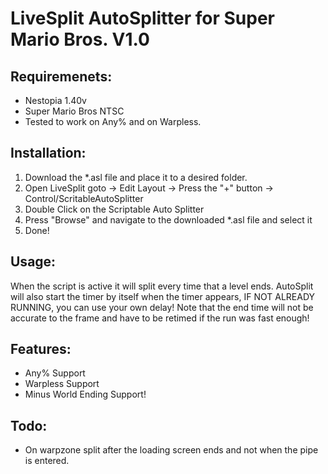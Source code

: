 # LiveSplit AutoSplitter for Super Mario Bros. V1.0

## Requiremenets:
   - Nestopia 1.40v
   - Super Mario Bros NTSC
   - Tested to work on Any% and on Warpless.

## Installation:
   1. Download the *.asl file and place it to a desired folder.
   2. Open LiveSplit goto -> Edit Layout -> Press the "+" button -> Control/ScritableAutoSplitter
   3. Double Click on the Scriptable Auto Splitter
   4. Press "Browse" and navigate to the downloaded *.asl file and select it
   5. Done!

## Usage: 
   When the script is active it will split every time that a level ends.
   AutoSplit will also start the timer by itself when the timer appears, IF NOT ALREADY RUNNING, you can use your own delay!
   Note that the end time will not be accurate to the frame and have to be retimed if the run was fast enough!

## Features:
   - Any% Support
   - Warpless Support
   - Minus World Ending Support!

## Todo:
   - On warpzone split after the loading screen ends and not when the pipe is entered.